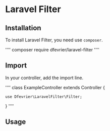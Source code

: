 # Laravel Filter

## Installation

To install Laravel Filter, you need use `composer`.

''''
composer require dfevrier/laravel-filter
''''

## Import

In your controller, add the import line.

''''
class ExampleController extends Controller
{

    use Dfevrier\LaravelFilter\Filter;
}
''''

## Usage
